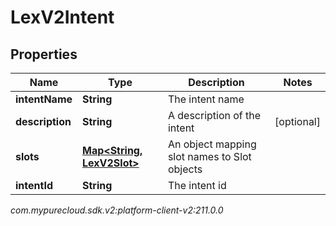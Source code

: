 # LexV2Intent


## Properties

| Name | Type | Description | Notes |
| ------------ | ------------- | ------------- | ------------- |
| **intentName** | **String** | The intent name |  |
| **description** | **String** | A description of the intent |  [optional] |
| **slots** | [**Map&lt;String, LexV2Slot&gt;**](LexV2Slot) | An object mapping slot names to Slot objects |  |
| **intentId** | **String** | The intent id |  |




_com.mypurecloud.sdk.v2:platform-client-v2:211.0.0_
